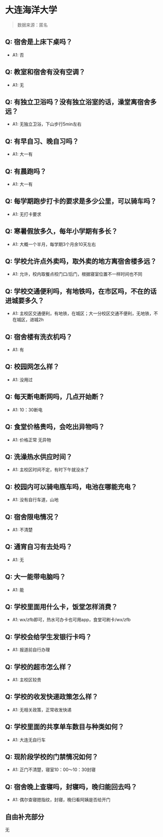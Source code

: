 # 大连海洋大学

> 数据来源：匿名

## Q: 宿舍是上床下桌吗？

- A1: 否

## Q: 教室和宿舍有没有空调？

- A1: 无

## Q: 有独立卫浴吗？没有独立浴室的话，澡堂离宿舍多远？

- A1: 无独立卫浴，下山步行5min左右

## Q: 有早自习、晚自习吗？

- A1: 大一有

## Q: 有晨跑吗？

- A1: 大一有

## Q: 每学期跑步打卡的要求是多少公里，可以骑车吗？

- A1: 无打卡要求

## Q: 寒暑假放多久，每年小学期有多长？

- A1: 大概一个半月，每学期3个月余10天左右

## Q: 学校允许点外卖吗，取外卖的地方离宿舍楼多远？

- A1: 允许，校内取餐点校门口/后门，根据寝室位置不一样时间也不同

## Q: 学校交通便利吗，有地铁吗，在市区吗，不在的话进城要多久？

- A1: 主校区交通便利，有地铁，在城区；大一分校区交通不便利，无地铁，不在城区，进城2h

## Q: 宿舍楼有洗衣机吗？

- A1: 有

## Q: 校园网怎么样？

- A1: 没用过

## Q: 每天断电断网吗，几点开始断？

- A1: 10：30断电

## Q: 食堂价格贵吗，会吃出异物吗？

- A1: 价格正常 无异物

## Q: 洗澡热水供应时间？

- A1: 主校区时间不定，有时下午就没水了

## Q: 校园内可以骑电瓶车吗，电池在哪能充电？

- A1: 没有自行车道，山地

## Q: 宿舍限电情况？

- A1: 不清楚

## Q: 通宵自习有去处吗？

- A1: 无

## Q: 大一能带电脑吗？

- A1: 能

## Q: 学校里面用什么卡，饭堂怎样消费？

- A1: wx/zfb即可，热水可办卡也可用app，食堂可刷卡/wx/zfb

## Q: 学校会给学生发银行卡吗？

- A1: 报道前自行办理

## Q: 学校的超市怎么样？

- A1: 主校区较贵

## Q: 学校的收发快递政策怎么样？

- A1: 无相关政策，正常收发快递

## Q: 学校里面的共享单车数目与种类如何？

- A1: 大连无自行车

## Q: 现阶段学校的门禁情况如何？

- A1: 正门不清楚，寝室10：00～10：30封寝

## Q: 宿舍晚上查寝吗，封寝吗，晚归能回去吗？

- A1: 偶尔查寝摁指纹，封寝，晚归看阿姨是否给开门

## 自由补充部分

无